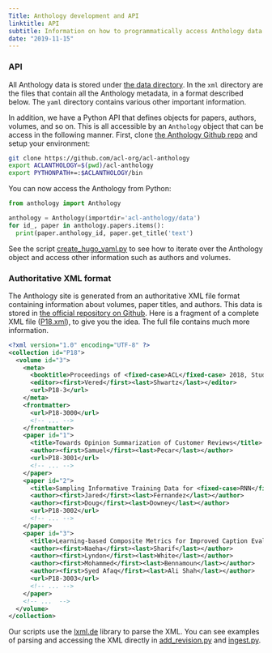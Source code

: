 ```yaml
---
Title: Anthology development and API
linktitle: API
subtitle: Information on how to programmatically access Anthology data
date: "2019-11-15"
---
```


### API

All Anthology data is stored under [the data directory](https://github.com/acl-org/acl-anthology/tree/master/data).
In the `xml` directory are the files that contain all the Anthology metadata, in a format described below.
The `yaml` directory contains various other important information.

In addition, we have a Python API that defines objects for papers, authors, volumes, and so on.
This is all accessible by an `Anthology` object that can be access in the following manner.
First, clone [the Anthology Github repo](https://github.com/acl-org/acl-anthology) and setup your environment:

```bash
git clone https://github.com/acl-org/acl-anthology
export ACLANTHOLOGY=$(pwd)/acl-anthology
export PYTHONPATH+=:$ACLANTHOLOGY/bin
```

You can now access the Anthology from Python:

```python
from anthology import Anthology

anthology = Anthology(importdir='acl-anthology/data')
for id_, paper in anthology.papers.items():
  print(paper.anthology_id, paper.get_title('text')
```

See the script [create_hugo_yaml.py](https://github.com/acl-org/acl-anthology/blob/master/bin/create_hugo_yaml.py) to see how to iterate over the Anthology object and access other information such as authors and volumes.

### Authoritative XML format

The Anthology site is generated from an authoritative XML file format containing information about volumes, paper titles, and authors.
This data is stored in [the official repository on Github](https://github.com/acl-org/acl-anthology/tree/master/data/xml).
Here is a fragment of a complete XML file ([P18.xml](https://github.com/acl-org/acl-anthology/blob/master/data/xml/P18.xml)), to give you the idea.
The full file contains much more information.

```xml
<?xml version="1.0" encoding="UTF-8" ?>
<collection id="P18">
  <volume id="3">
    <meta>
      <booktitle>Proceedings of <fixed-case>ACL</fixed-case> 2018, Student Research Workshop</booktitle>
      <editor><first>Vered</first><last>Shwartz</last></editor>
      <url>P18-3</url>
    </meta>
    <frontmatter>
      <url>P18-3000</url>
      <!-- ... -->
    </frontmatter>
    <paper id="1">
      <title>Towards Opinion Summarization of Customer Reviews</title>
      <author><first>Samuel</first><last>Pecar</last></author>
      <url>P18-3001</url>
      <!-- ... -->
    </paper>
    <paper id="2">
      <title>Sampling Informative Training Data for <fixed-case>RNN</fixed-case> Language Models</title>
      <author><first>Jared</first><last>Fernandez</last></author>
      <author><first>Doug</first><last>Downey</last></author>
      <url>P18-3002</url>
      <!-- ... -->
    </paper>
    <paper id="3">
      <title>Learning-based Composite Metrics for Improved Caption Evaluation</title>
      <author><first>Naeha</first><last>Sharif</last></author>
      <author><first>Lyndon</first><last>White</last></author>
      <author><first>Mohammed</first><last>Bennamoun</last></author>
      <author><first>Syed Afaq</first><last>Ali Shah</last></author>
      <url>P18-3003</url>
      <!-- ... -->
    </paper>
    <!-- ...  -->
  </volume>
</collection>
```

Our scripts use the [lxml.de](http://lxml.de) library to parse the XML.
You can see examples of parsing and accessing the XML directly in [add_revision.py](https://github.com/acl-org/acl-anthology/blob/master/bin/add_revision.py) and [ingest.py](https://github.com/acl-org/acl-anthology/blob/master/bin/ingest.py).

